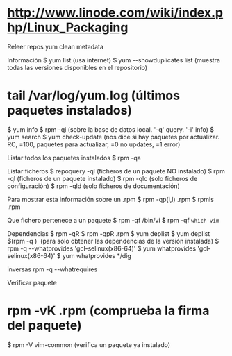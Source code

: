 # http://www.linode.com/wiki/index.php/Linux_Packaging

Releer repos
yum clean metadata


Información
$ yum list <paquete> (usa internet)
$ yum --showduplicates list <paquete> (muestra todas las versiones disponibles en el repositorio)
# tail /var/log/yum.log (últimos paquetes instalados)
$ yum info <paquete>
$ rpm -qi <paquete> (sobre la base de datos local. '-q' query. '-i' info)
$ yum search <paquete>
$ yum check-update (nos dice si hay paquetes por actualizar. RC, =100, paquetes para actualizar, =0 no updates, =1 error)


Listar todos los paquetes instalados
$ rpm -qa


Listar ficheros
$ repoquery -ql <paquete> (ficheros de un paquete NO instalado)
$ rpm -ql <paquete> (ficheros de un paquete instalado)
$ rpm -qlc <paquete> (solo ficheros de configuración)
$ rpm -qld <paquete> (solo ficheros de documentación)


Para mostrar esta información sobre un .rpm
$ rpm -qp(i,l) <paquete>.rpm
$ rpmls <paquete>.rpm


Que fichero pertenece a un paquete
$ rpm -qf /bin/vi
$ rpm -qf `which vim`


Dependencias
$ rpm -qR <paquete>
$ rpm -qpR <paquete>.rpm
$ yum deplist <paquete>
$ yum deplist $(rpm -q <paquete>)  (para solo obtener las dependencias de la versión instalada)
$ rpm -q --whatprovides 'gcl-selinux(x86-64)'
$ yum whatprovides 'gcl-selinux(x86-64)'
$ yum whatprovides */dig

inversas
rpm -q --whatrequires <paquete>


Verificar paquete
# rpm -vK <paquete>.rpm (comprueba la firma del paquete)
$ rpm -V vim-common (verifica un paquete ya instalado)

